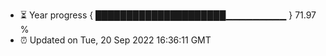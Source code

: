 - ⏳ Year progress { █████████████████████▁▁▁▁▁▁▁▁▁ } 71.97 %
- ⏰ Updated on Tue, 20 Sep 2022 16:36:11 GMT


